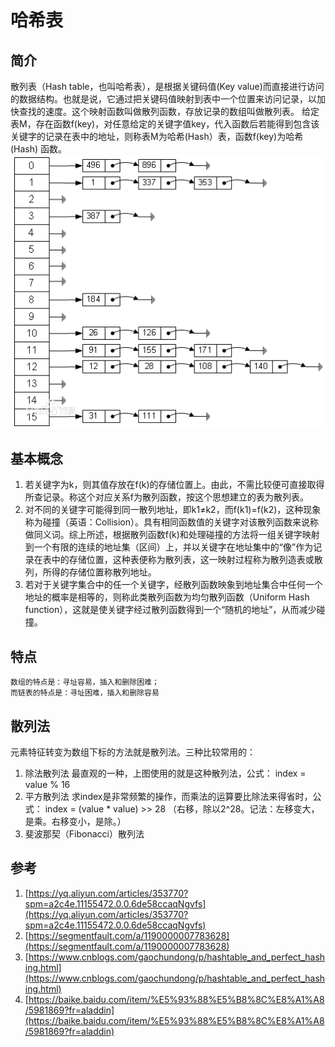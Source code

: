 # 哈希表

## 简介
散列表（Hash table，也叫哈希表），是根据关键码值(Key value)而直接进行访问的数据结构。也就是说，它通过把关键码值映射到表中一个位置来访问记录，以加快查找的速度。这个映射函数叫做散列函数，存放记录的数组叫做散列表。
给定表M，存在函数f(key)，对任意给定的关键字值key，代入函数后若能得到包含该关键字的记录在表中的地址，则称表M为哈希(Hash）表，函数f(key)为哈希(Hash) 函数。
![散列表示意图](./../assets/images/20180121172555cwwxz.png)

## 基本概念
1. 若关键字为k，则其值存放在f(k)的存储位置上。由此，不需比较便可直接取得所查记录。称这个对应关系f为散列函数，按这个思想建立的表为散列表。
2. 对不同的关键字可能得到同一散列地址，即k1≠k2，而f(k1)=f(k2)，这种现象称为碰撞（英语：Collision）。具有相同函数值的关键字对该散列函数来说称做同义词。综上所述，根据散列函数f(k)和处理碰撞的方法将一组关键字映射到一个有限的连续的地址集（区间）上，并以关键字在地址集中的“像”作为记录在表中的存储位置，这种表便称为散列表，这一映射过程称为散列造表或散列，所得的存储位置称散列地址。
3. 若对于关键字集合中的任一个关键字，经散列函数映象到地址集合中任何一个地址的概率是相等的，则称此类散列函数为均匀散列函数（Uniform Hash function），这就是使关键字经过散列函数得到一个“随机的地址”，从而减少碰撞。

## 特点
```
数组的特点是：寻址容易，插入和删除困难；
而链表的特点是：寻址困难，插入和删除容易
```

## 散列法
元素特征转变为数组下标的方法就是散列法。三种比较常用的：
1. 除法散列法 
最直观的一种，上图使用的就是这种散列法，公式： 
      index = value % 16 
2. 平方散列法 
求index是非常频繁的操作，而乘法的运算要比除法来得省时，公式： 
      index = (value * value) >> 28   （右移，除以2^28。记法：左移变大，是乘。右移变小，是除。）
3. 斐波那契（Fibonacci）散列法

## 参考
1. [https://yq.aliyun.com/articles/353770?spm=a2c4e.11155472.0.0.6de58ccaqNgvfs](https://yq.aliyun.com/articles/353770?spm=a2c4e.11155472.0.0.6de58ccaqNgvfs)
2. [https://segmentfault.com/a/1190000007783628](https://segmentfault.com/a/1190000007783628)
3. [https://www.cnblogs.com/gaochundong/p/hashtable_and_perfect_hashing.html](https://www.cnblogs.com/gaochundong/p/hashtable_and_perfect_hashing.html)
4. [https://baike.baidu.com/item/%E5%93%88%E5%B8%8C%E8%A1%A8/5981869?fr=aladdin](https://baike.baidu.com/item/%E5%93%88%E5%B8%8C%E8%A1%A8/5981869?fr=aladdin)